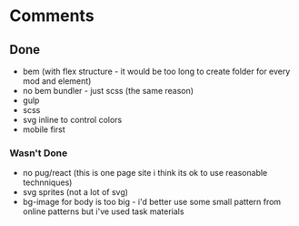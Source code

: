 # Comments

## Done
- bem (with flex structure - it would be too long to create folder for every mod and element)
- no bem bundler - just scss (the same reason)
- gulp
- scss
- svg inline to control colors
- mobile first

### Wasn't Done
- no pug/react (this is one page site i think its ok to use reasonable technniques) 
- svg sprites (not a lot of svg)
- bg-image for body is too big - i'd better use some small pattern from online patterns but i've used task materials

